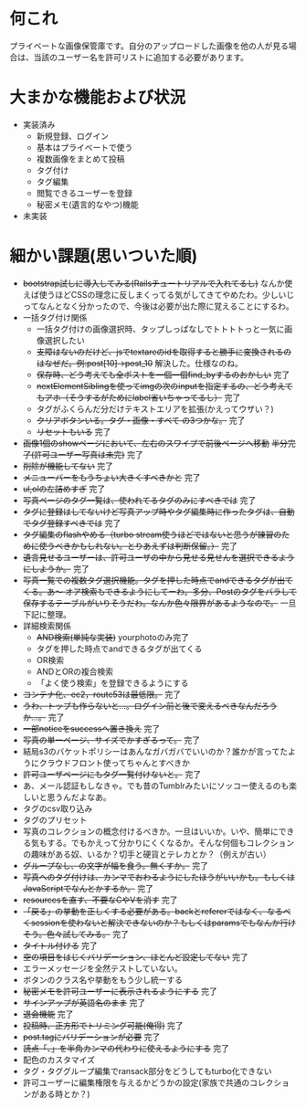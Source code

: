 # 何これ
プライベートな画像保管庫です。自分のアップロードした画像を他の人が見る場合は、当該のユーザー名を許可リストに追加する必要があります。

# 大まかな機能および状況
- 実装済み
  - 新規登録、ログイン
  - 基本はプライベートで使う
  - 複数画像をまとめて投稿
  - タグ付け
  - タグ編集
  - 閲覧できるユーザーを登録
  - 秘密メモ(遺言的なやつ)機能
- 未実装

# 細かい課題(思いついた順)
- ~~bootstrap試しに導入してみる(Railsチュートリアルで入れてるし)~~ なんか使えば使うほどCSSの理念に反しまくってる気がしてきてやめたわ。少しいじってなんとなく分かったので、今後は必要が出た際に覚えることにするわ。
- 一括タグ付け関係
  - 一括タグ付けの画像選択時、タップしっぱなしでトトトトっと一気に画像選択したい
  - ~~支障はないのだけど、jsでtextareのidを取得すると勝手に変換されるのはなぜだ。例:post[10]→post_10~~ 解決した。仕様なのね。
  - ~~保存時、どう考えても全ポストを一個一個find_byするのおかしい~~ 完了
  - ~~nextElementSiblingを使ってimgの次のinputを指定するの、どう考えてもアホ（そうするがためにlabel省いちゃってるし）~~ 完了
  - タグがふくらんだ分だけテキストエリアを拡張(かえってウザい？)
  - ~~クリアボタンいる。タグ・画像・すべて の3つかな。~~ 完了
  - ~~リセットもいる~~ 完了
- ~~画像1個のshowページにおいて、左右のスワイプで前後ページへ移動~~ ~~半分完了(許可ユーザー写真は未完)~~ 完了
- ~~削除が機能してない~~ 完了
- ~~メニューバーをもうちょい大きくすべきかと~~ 完了
- ~~ul,olの左詰めすぎ~~ 完了
- ~~写真ページのタグ一覧は、使われてるタグのみにすべきでは~~ 完了
- ~~タグに登録はしてないけど写真アップ時やタグ編集時に作ったタグは、自動でタグ登録すべきでは~~ 完了
- ~~タグ編集のflashやめる（turbo stream使うほどではないと思うが練習のために使うべきかもしれない。とりあえずは判断保留。）~~ 完了
- ~~遺言見せるユーザーは、許可ユーザの中から見せる見せんを選択できるようにしようか。~~ 完了
- ~~写真一覧での複数タグ選択機能。タグを押した時点でandできるタグが出てくる。あ〜 オア検索もできるようにしてーわ。多分、Postのタグをバラして保存するテーブルがいりそうだわ。なんか色々限界があるようなので。~~ 一旦下記に整理。
- 詳細検索関係
  - ~~AND検索(単純な実装)~~ yourphotoのみ完了
  - タグを押した時点でandできるタグが出てくる
  - OR検索
  - ANDとORの複合検索
  - 「よく使う検索」を登録できるようにする 
- ~~コンテナ化、ec2，route53は最低限。~~ 完了
- ~~うわ、トップも作らないと…。ログイン前と後で変えるべきなんだろうか…。~~ 完了
- ~~一部noticeをsuccessへ置き換え~~ 完了
- ~~写真の単一ページ、サイズでかすぎるって。~~ 完了
- 結局s3のバケットポリシーはあんなガバガバでいいのか？誰かが言ってたようにクラウドフロント使ってちゃんとすべきか
- ~~許可ユーザページにもタグ一覧付けないと。~~ 完了
- あ、メール認証もしなきゃ。でも昔のTumblrみたいにソッコー使えるのも楽しいと思うんだよなあ。
- タグのcsv取り込み
- タグのプリセット
- 写真のコレクションの概念付けるべきか。一旦はいいか。いや、簡単にできる気もする。でもかえって分かりにくくなるか。そんな何個もコレクションの趣味がある奴、いるか？切手と硬貨とテレカとか？（例えが古い）
- ~~グループなし、の文字が幅を食う。無くすか。~~ 完了
- ~~写真へのタグ付けは、カンマでおわるようにしたほうがいいかも。もしくはJavaScriptでなんとかするか。~~ 完了
- ~~resourcesを直す、不要なCやVを消す~~ 完了
- ~~「戻る」の挙動を正しくする必要がある。backとrefererではなく、なるべくsessionを使わないと解決できないのか？もしくはparamsでもなんか行けそう。色々試してみる。~~ 完了
- ~~タイトル付ける~~ 完了
- ~~空の項目をはじくバリデーション、ほとんど設定してない~~ 完了
- エラーメッセージを全然テストしていない。
- ボタンのクラス名や挙動をもう少し統一する
- ~~秘密メモを許可ユーザーに表示されるようにする~~ 完了
- ~~サインアップが英語名のまま~~ 完了
- ~~退会機能~~ 完了
- ~~投稿時、正方形でトリミング可能(俺得)~~ 完了
- ~~post.tagにバリデーションが必要~~ 完了
- ~~読点「、」を半角カンマの代わりに使えるようにする~~ 完了
- 配色のカスタマイズ
- タグ・タググループ編集でransack部分をどうしてもturbo化できない
- 許可ユーザーに編集権限を与えるかどうかの設定(家族で共通のコレクションがある時とか？)

